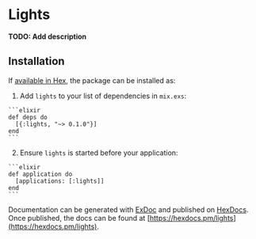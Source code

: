 # Lights

**TODO: Add description**

## Installation

If [available in Hex](https://hex.pm/docs/publish), the package can be installed as:

  1. Add `lights` to your list of dependencies in `mix.exs`:

    ```elixir
    def deps do
      [{:lights, "~> 0.1.0"}]
    end
    ```

  2. Ensure `lights` is started before your application:

    ```elixir
    def application do
      [applications: [:lights]]
    end
    ```

Documentation can be generated with [ExDoc](https://github.com/elixir-lang/ex_doc)
and published on [HexDocs](https://hexdocs.pm). Once published, the docs can
be found at [https://hexdocs.pm/lights](https://hexdocs.pm/lights).

